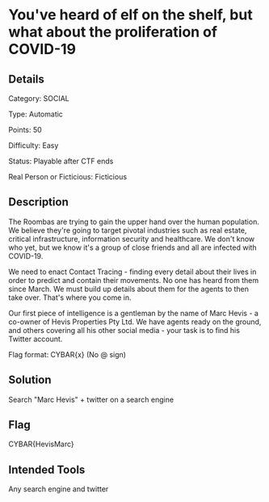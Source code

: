# You've heard of elf on the shelf, but what about the proliferation of COVID-19

## Details 

Category: SOCIAL

Type: Automatic

Points: 50

Difficulty: Easy

Status: Playable after CTF ends

Real Person or Ficticious: Ficticious

## Description 

The Roombas are trying to gain the upper hand over the human population. We believe they're going to target pivotal industries such as real estate, critical infrastructure, information security and healthcare. We don't know who yet, but we know it's a group of close friends and all are infected with COVID-19.

We need to enact Contact Tracing - finding every detail about their lives in order to predict and contain their movements. No one has heard from them since March. We must build up details about them for the agents to then take over. That's where you come in.

Our first piece of intelligence is a gentleman by the name of Marc Hevis - a co-owner of Hevis Properties Pty Ltd. We have agents ready on the ground, and others covering all his other social media - your task is to find his Twitter account.

Flag format: CYBAR{x} (No @ sign)

## Solution 

Search "Marc Hevis" + twitter on a search engine 

## Flag

CYBAR{HevisMarc}

## Intended Tools

Any search engine and twitter 
